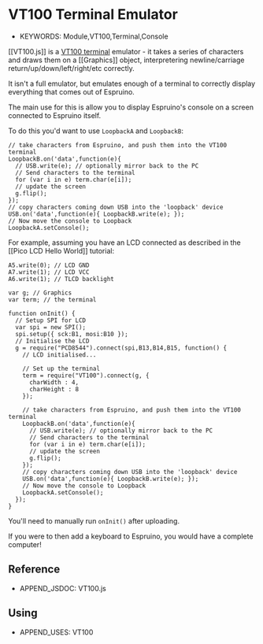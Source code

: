 <!--- Copyright (c) 2015 Gordon Williams, Pur3 Ltd. See the file LICENSE for copying permission. -->
VT100 Terminal Emulator
====================

* KEYWORDS: Module,VT100,Terminal,Console

[[VT100.js]] is a [VT100 terminal](https://en.wikipedia.org/wiki/VT100) emulator - it takes a series of characters and draws them on a [[Graphics]] object, interpretering newline/carriage return/up/down/left/right/etc correctly.

It isn't a full emulator, but emulates enough of a terminal to correctly display everything that comes out of Espruino.

The main use for this is allow you to display Espruino's console on a screen connected to Espruino itself.

To do this you'd want to use `LoopbackA` and `LoopbackB`:

```
// take characters from Espruino, and push them into the VT100 terminal
LoopbackB.on('data',function(e){
  // USB.write(e); // optionally mirror back to the PC
  // Send characters to the terminal
  for (var i in e) term.char(e[i]);
  // update the screen
  g.flip();
});
// copy characters coming down USB into the 'loopback' device
USB.on('data',function(e){ LoopbackB.write(e); });
// Now move the console to Loopback
LoopbackA.setConsole();
```

For example, assuming you have an LCD connected as described in the [[Pico LCD Hello World]] tutorial:

```
A5.write(0); // LCD GND
A7.write(1); // LCD VCC
A6.write(1); // TLCD backlight

var g; // Graphics
var term; // the terminal

function onInit() {
  // Setup SPI for LCD
  var spi = new SPI();
  spi.setup({ sck:B1, mosi:B10 });
  // Initialise the LCD
  g = require("PCD8544").connect(spi,B13,B14,B15, function() {
    // LCD initialised...

    // Set up the terminal
    term = require("VT100").connect(g, {
      charWidth : 4,
      charHeight : 8
    });

    // take characters from Espruino, and push them into the VT100 terminal
    LoopbackB.on('data',function(e){
      // USB.write(e); // optionally mirror back to the PC
      // Send characters to the terminal
      for (var i in e) term.char(e[i]);
      // update the screen
      g.flip();
    });
    // copy characters coming down USB into the 'loopback' device
    USB.on('data',function(e){ LoopbackB.write(e); });
    // Now move the console to Loopback
    LoopbackA.setConsole();
  });
}
```

You'll need to manually run `onInit()` after uploading.

If you were to then add a keyboard to Espruino, you would have a complete computer!

Reference
--------------

* APPEND_JSDOC: VT100.js

Using
-----

* APPEND_USES: VT100

